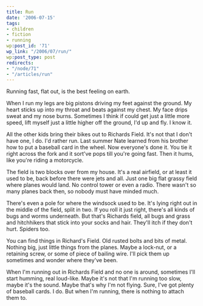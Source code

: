 ```yaml
---
title: Run
date: '2006-07-15'
tags:
- children
- fiction
- running
wp:post_id: '71'
wp_link: "/2006/07/run/"
wp:post_type: post
redirects:
- "/node/71"
- "/articles/run"
---
```


Running fast, flat out, is the best feeling on earth.

When I run my legs are big pistons driving my feet against the ground. My heart sticks up into my throat and beats against my chest. My face drips sweat and my nose burns. Sometimes I think if could get just a little more speed, lift myself just a little higher off the ground, I'd up and fly. I know it.

All the other kids bring their bikes out to Richards Field. It's not that I don't have one, I do. I'd rather run. Last summer Nate learned from his brother how to put a baseball card in the wheel. Now everyone's done it. You tie it right across the fork and it sort've pops till you're going fast. Then it hums, like you're riding a motorcycle.

The field is two blocks over from my house. It's a real airfield, or at least it used to be, back before there were jets and all. Just one big flat grassy field where planes would land. No control tower or even a radio. There wasn't so many planes back then, so nobody must have minded much.

There's even a pole for where the windsock used to be. It's lying right out in the middle of the field, split in two. If you roll it just right, there's all kinds of bugs and worms underneath. But that's Richards field, all bugs and grass and hitchhikers that stick into your socks and hair. They'll itch if they don't hurt. Spiders too.

You can find things in Richard's Field. Old rusted bolts and bits of metal. Nothing big, just little things from the planes. Maybe a lock-nut, or a retaining screw, or some of piece of bailing wire. I'll pick them up sometimes and wonder where they've been.

When I'm running out in Richards Field and no one is around, sometimes I'll start humming, real loud-like. Maybe it's not that I'm running too slow, maybe it's the sound. Maybe that's why I'm not flying. Sure, I've got plenty of baseball cards. I do. But when I'm running, there is nothing to attach them to.

